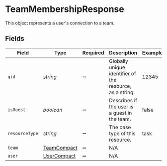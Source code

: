 # TeamMembershipResponse

This object represents a user's connection to a team.


## Fields

| Field                                                    | Type                                                     | Required                                                 | Description                                              | Example                                                  |
| -------------------------------------------------------- | -------------------------------------------------------- | -------------------------------------------------------- | -------------------------------------------------------- | -------------------------------------------------------- |
| `gid`                                                    | *string*                                                 | :heavy_minus_sign:                                       | Globally unique identifier of the resource, as a string. | 12345                                                    |
| `isGuest`                                                | *boolean*                                                | :heavy_minus_sign:                                       | Describes if the user is a guest in the team.            | false                                                    |
| `resourceType`                                           | *string*                                                 | :heavy_minus_sign:                                       | The base type of this resource.                          | task                                                     |
| `team`                                                   | [TeamCompact](../../models/shared/teamcompact.md)        | :heavy_minus_sign:                                       | N/A                                                      |                                                          |
| `user`                                                   | [UserCompact](../../models/shared/usercompact.md)        | :heavy_minus_sign:                                       | N/A                                                      |                                                          |